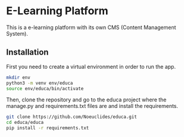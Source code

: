 # E-Learning Platform

This is a e-learning platform with its own CMS (Content Management System).

## Installation

First you need to create a virtual environment in order to run the app.
```bash
mkdir env
python3 -m venv env/educa
source env/educa/bin/activate
```
Then, clone the repository and go to the educa project where the manage.py and requirements.txt files are and install the requirements.

```bash
git clone https://github.com/Noeuclides/educa.git
cd educa/educa
pip install -r requirements.txt
```
